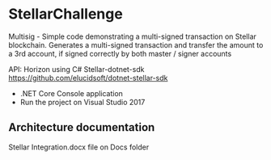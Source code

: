# StellarChallenge
Multisig - Simple code demonstrating a multi-signed transaction on Stellar blockchain.
Generates a multi-signed transaction and transfer the amount to a 3rd account, if signed correctly by both master / signer accounts
           
API: Horizon
using C# Stellar-dotnet-sdk https://github.com/elucidsoft/dotnet-stellar-sdk
- .NET Core Console application
- Run the project on Visual Studio 2017

## Architecture documentation
Stellar Integration.docx file on Docs folder
